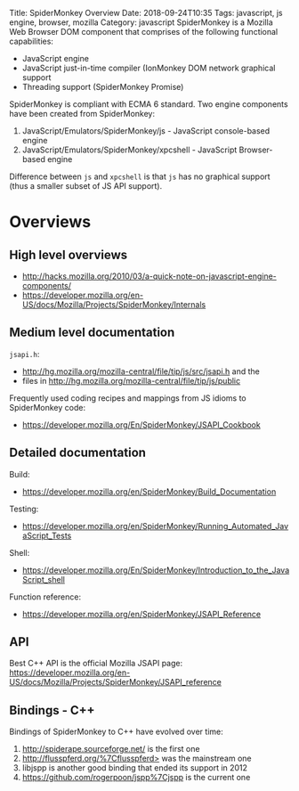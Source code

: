 Title: SpiderMonkey Overview
Date: 2018-09-24T10:35
Tags: javascript, js engine, browser, mozilla
Category: javascript
SpiderMonkey is a Mozilla Web Browser DOM component that comprises of
the following functional capabilities:

* JavaScript engine
* JavaScript just-in-time compiler (IonMonkey DOM network graphical support
* Threading support (SpiderMonkey Promise)

SpiderMonkey is compliant with ECMA 6 standard. Two engine components
have been created from SpiderMonkey:

1.  JavaScript/Emulators/SpiderMonkey/js - JavaScript console-based engine
2. JavaScript/Emulators/SpiderMonkey/xpcshell - JavaScript Browser-based engine

Difference between `js` and `xpcshell` is that `js` has no graphical
support (thus a smaller subset of JS API support).

Overviews
=========

High level overviews
--------------------

* http://hacks.mozilla.org/2010/03/a-quick-note-on-javascript-engine-components/
* https://developer.mozilla.org/en-US/docs/Mozilla/Projects/SpiderMonkey/Internals

Medium level documentation
--------------------------

`jsapi.h`:

* http://hg.mozilla.org/mozilla-central/file/tip/js/src/jsapi.h and the
* files in http://hg.mozilla.org/mozilla-central/file/tip/js/public

Frequently used coding recipes and mappings from JS idioms to
SpiderMonkey code:

* https://developer.mozilla.org/En/SpiderMonkey/JSAPI_Cookbook

Detailed documentation
----------------------

Build:

* https://developer.mozilla.org/en/SpiderMonkey/Build_Documentation

Testing:

* https://developer.mozilla.org/en/SpiderMonkey/Running_Automated_JavaScript_Tests

Shell:

* https://developer.mozilla.org/En/SpiderMonkey/Introduction_to_the_JavaScript_shell

Function reference:

* https://developer.mozilla.org/en/SpiderMonkey/JSAPI_Reference

API
---

Best C++ API is the official Mozilla JSAPI page:
https://developer.mozilla.org/en-US/docs/Mozilla/Projects/SpiderMonkey/JSAPI_reference

Bindings - C++
--------------

Bindings of SpiderMonkey to C++ have evolved over time:

1. http://spiderape.sourceforge.net/ is the first one
2. http://flusspferd.org/%7Cflusspferd> was the mainstream one
3. libjspp is another good binding that ended its support in 2012
4. https://github.com/rogerpoon/jspp%7Cjspp is the current one

